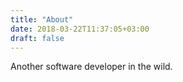 ```yaml
---
title: "About"
date: 2018-03-22T11:37:05+03:00
draft: false
---
```


Another software developer in the wild.
